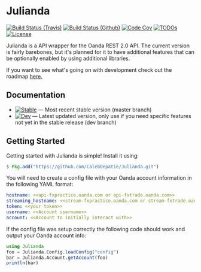 # Julianda

[![Build Status (Travis)][travis-ci-badge]][travis-ci]
[![Build Status (Github)][git-ci-badge]][git-ci]
[![Code Cov][code-cov-badge]][code-cov]
[![TODOs][todos-badge]][todos]
[![License][license-badge]][license]

Julianda is a API wrapper for the Oanda REST 2.0 API. The current version is fairly barebones, but it's planned for it to have additional features that can be optionally enabled by using additional libraries.

If you want to see what's going on with development check out the roadmap [here.](https://github.com/CalebDepatie/Julianda/projects/2)

## Documentation
 - [![Stable][docs-stable-badge]][docs-stable] &mdash; Most recent stable version (master branch)
 - [![Dev][docs-dev-badge]][docs-dev] &mdash; Latest updated version, only use if you need specific features not yet in the stable release (dev branch)

## Getting Started
Getting started with Julianda is simple! Install it using:
```Julia
$ Pkg.add("https://github.com/CalebDepatie/Julianda.git")
```
You will need to create a config file with your Oanda account information in the following YAML format:
```YAML
hostname: <<api-fxpractice.oanda.com or api-fxtrade.oanda.com>>
streaming_hostname: <<stream-fxpractice.oanda.com or stream-fxtrade.oanda.com>>
token: <<your token>>
username: <<Account username>>
account: <<Account to initially interact with>>
```
If the config file was setup correctly the following code should work and output your Oanda account info:
```Julia
using Julianda
foo = Julianda.Config.loadConfig("config")
bar = Julianda.Account.getAccount(foo)
println(bar)
```

[travis-ci]: https://travis-ci.org/CalebDepatie/Julianda
[travis-ci-badge]: https://travis-ci.org/CalebDepatie/Julianda.svg?branch=master

[git-ci]: https://github.com/CalebDepatie/Julianda/actions?query=workflow%3Aci
[git-ci-badge]: https://github.com/CalebDepatie/Julianda/workflows/ci/badge.svg

[code-cov]: https://codecov.io/gh/CalebDepatie/Julianda
[code-cov-badge]: https://codecov.io/gh/CalebDepatie/Julianda/branch/master/graph/badge.svg

[docs-stable]: https://calebdepatie.github.io/Julianda/stable
[docs-stable-badge]: https://img.shields.io/badge/docs-stable-blue.svg

[docs-dev]: https://calebdepatie.github.io/Julianda/dev
[docs-dev-badge]: https://img.shields.io/badge/docs-dev-blue.svg

[todos]: https://www.tickgit.com/browse?repo=github.com/CalebDepatie/Julianda
[todos-badge]: https://badgen.net/https/api.tickgit.com/badgen/github.com/CalebDepatie/Julianda

[license]: https://github.com/CalebDepatie/Julianda/blob/master/LICENSE
[license-badge]:https://img.shields.io/github/license/CalebDepatie/Julianda
